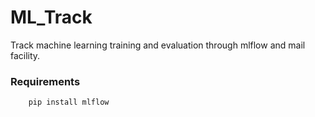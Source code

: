 # ML_Track
Track machine learning training and evaluation through mlflow and mail facility.

### Requirements
        pip install mlflow
       
       
 